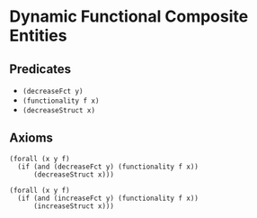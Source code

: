 # Dynamic Functional Composite Entities

## Predicates

- `(decreaseFct y)`
- `(functionality f x)`
- `(decreaseStruct x)`


## Axioms

```
(forall (x y f)
  (if (and (decreaseFct y) (functionality f x))
      (decreaseStruct x)))
```

```
(forall (x y f)
  (if (and (increaseFct y) (functionality f x))
      (increaseStruct x)))
```

